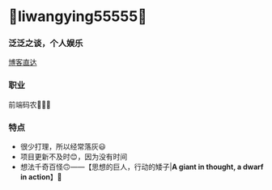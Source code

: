 # 🍉liwangying55555🍉

### 泛泛之谈，个人娱乐
[博客直达](http://orangebanana.cn/)

### 职业
前端码农🍉🍊🍓

### 特点
- 很少打理，所以经常落灰😃
- 项目更新不及时😊，因为没有时间
- 想法千奇百怪🙃——【思想的巨人，行动的矮子|**A giant in thought, a dwarf in action**】😬
